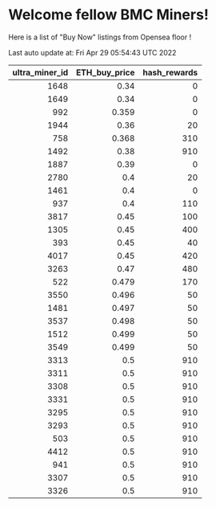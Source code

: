 # Welcome fellow BMC Miners!
Here is a list of "Buy Now" listings from Opensea floor !


Last auto update at: Fri Apr 29 05:54:43 UTC 2022


|   ultra_miner_id |   ETH_buy_price |   hash_rewards |
|-----------------:|----------------:|---------------:|
|             1648 |           0.34  |              0 |
|             1649 |           0.34  |              0 |
|              992 |           0.359 |              0 |
|             1944 |           0.36  |             20 |
|              758 |           0.368 |            310 |
|             1492 |           0.38  |            910 |
|             1887 |           0.39  |              0 |
|             2780 |           0.4   |             20 |
|             1461 |           0.4   |              0 |
|              937 |           0.4   |            110 |
|             3817 |           0.45  |            100 |
|             1305 |           0.45  |            400 |
|              393 |           0.45  |             40 |
|             4017 |           0.45  |            420 |
|             3263 |           0.47  |            480 |
|              522 |           0.479 |            170 |
|             3550 |           0.496 |             50 |
|             1481 |           0.497 |             50 |
|             3537 |           0.498 |             50 |
|             1512 |           0.499 |             50 |
|             3549 |           0.499 |             50 |
|             3313 |           0.5   |            910 |
|             3311 |           0.5   |            910 |
|             3308 |           0.5   |            910 |
|             3331 |           0.5   |            910 |
|             3295 |           0.5   |            910 |
|             3293 |           0.5   |            910 |
|              503 |           0.5   |            910 |
|             4412 |           0.5   |            910 |
|              941 |           0.5   |            910 |
|             3307 |           0.5   |            910 |
|             3326 |           0.5   |            910 |